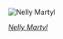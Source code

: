 
![Nelly Martyl](https://upload.wikimedia.org/wikipedia/commons/thumb/f/f4/Nelly_Martyl_by_Jean_Reutlinger_%28Image_10715%29.jpg/450px-Nelly_Martyl_by_Jean_Reutlinger_%28Image_10715%29.jpg)

*[Nelly Martyl](https://wikipedia.org/wiki/File:Nelly_Martyl_by_Jean_Reutlinger_(Image_10715).jpg)*
